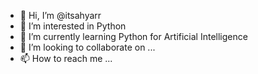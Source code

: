 - 👋 Hi, I’m @itsahyarr
- 👀 I’m interested in Python
- 🌱 I’m currently learning Python for Artificial Intelligence
- 💞️ I’m looking to collaborate on ...
- 📫 How to reach me ...

<!---
itsahyarr/itsahyarr is a ✨ special ✨ repository because its `README.md` (this file) appears on your GitHub profile.
You can click the Preview link to take a look at your changes.
--->
